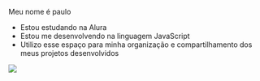Meu nome é paulo
- Estou estudando na Alura
- Estou me desenvolvendo na linguagem JavaScript
- Utilizo esse espaço para minha organização e
compartilhamento dos meus projetos desenvolvidos

![](https://media1.tenor.com/m/N3JgHUc0SJcAAAAC/fnf-silly-billy.gif)
